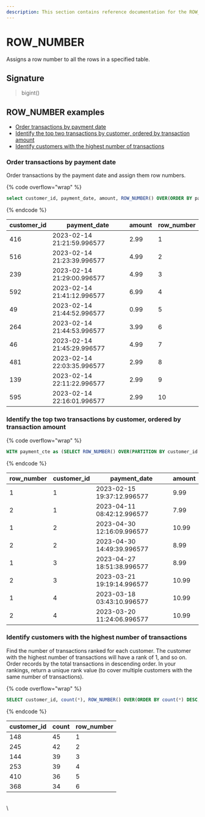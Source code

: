 ```yaml
---
description: This section contains reference documentation for the ROW_NUMBER function.
---
```


# ROW\_NUMBER

Assigns a row number to all the rows in a specified table.

## Signature

> bigint()

## ROW\_NUMBER examples



* [Order transactions by payment date](#order-transactions-by-payment-date)
* [Identify the top two transactions by customer, ordered by transaction amount](#identify-the-top-two-transactions-by-customer-ordered-by-transaction-amount)
* [Identify customers with the highest number of transactions](#identify-customers-with-the-highest-number-of-transactions)

### Order transactions by payment date

Order transactions by the payment date and assign them row numbers.

{% code overflow="wrap" %}
```sql
select customer_id, payment_date, amount, ROW_NUMBER() OVER(ORDER BY payment_date from payment;

```
{% endcode %}

<table><thead><tr><th>customer_id</th><th>payment_date</th><th>amount</th><th data-type="number">row_number</th></tr></thead><tbody><tr><td>416</td><td>2023-02-14 21:21:59.996577</td><td>2.99</td><td>1</td></tr><tr><td>516</td><td>2023-02-14 21:23:39.996577</td><td>4.99</td><td>2</td></tr><tr><td>239</td><td>2023-02-14 21:29:00.996577</td><td>4.99</td><td>3</td></tr><tr><td>592</td><td>2023-02-14 21:41:12.996577</td><td>6.99</td><td>4</td></tr><tr><td>49</td><td>2023-02-14 21:44:52.996577</td><td>0.99</td><td>5</td></tr><tr><td>264</td><td>2023-02-14 21:44:53.996577</td><td>3.99</td><td>6</td></tr><tr><td>46</td><td>2023-02-14 21:45:29.996577</td><td>4.99</td><td>7</td></tr><tr><td>481</td><td>2023-02-14 22:03:35.996577</td><td>2.99</td><td>8</td></tr><tr><td>139</td><td>2023-02-14 22:11:22.996577</td><td>2.99</td><td>9</td></tr><tr><td>595</td><td>2023-02-14 22:16:01.996577</td><td>2.99</td><td>10</td></tr></tbody></table>

### Identify the top two transactions by customer, ordered by transaction amount

{% code overflow="wrap" %}
```sql
WITH payment_cte as (SELECT ROW_NUMBER() OVER(PARTITION BY customer_id ORDER BY amount DESC), customer_id, payment_date, amount from payment) SELECT row_number, customer_id, payment_date, amount from payment_cte WHERE row_number <= 2;
```
{% endcode %}

<table><thead><tr><th>row_number</th><th>customer_id</th><th>payment_date</th><th data-type="number">amount</th></tr></thead><tbody><tr><td>1</td><td>1</td><td>2023-02-15 19:37:12.996577</td><td>9.99</td></tr><tr><td>2</td><td>1</td><td>2023-04-11 08:42:12.996577</td><td>7.99</td></tr><tr><td>1</td><td>2</td><td>2023-04-30 12:16:09.996577</td><td>10.99</td></tr><tr><td>2</td><td>2</td><td>2023-04-30 14:49:39.996577</td><td>8.99</td></tr><tr><td>1</td><td>3</td><td>2023-04-27 18:51:38.996577</td><td>8.99</td></tr><tr><td>2</td><td>3</td><td>2023-03-21 19:19:14.996577</td><td>10.99</td></tr><tr><td>1</td><td>4</td><td>2023-03-18 03:43:10.996577</td><td>10.99</td></tr><tr><td>2</td><td>4</td><td>2023-03-20 11:24:06.996577</td><td>10.99</td></tr></tbody></table>

### Identify customers with the highest number of transactions

Find the number of transactions ranked for each customer. The customer with the highest number of transactions will have a rank of 1, and so on. Order records by the total transactions in descending order. In your rankings, return a unique rank value (to cover multiple customers with the same number of transactions).

{% code overflow="wrap" %}
```sql
SELECT customer_id, count(*), ROW_NUMBER() OVER(ORDER BY count(*) DESC, customer_id ASC) from payment GROUP BY customer_id;
```
{% endcode %}



| customer\_id | count | row\_number |
| ------------ | ----- | ----------- |
| 148          | 45    | 1           |
| 245          | 42    | 2           |
| 144          | 39    | 3           |
| 253          | 39    | 4           |
| 410          | 36    | 5           |
| 368          | 34    | 6           |

\
\


